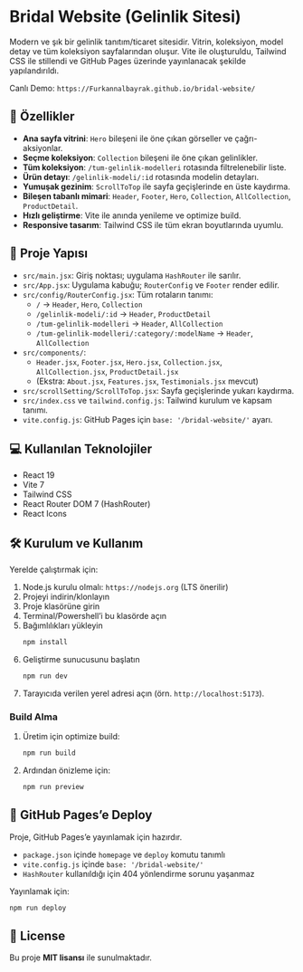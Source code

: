# Bridal Website (Gelinlik Sitesi)

Modern ve şık bir gelinlik tanıtım/ticaret sitesidir. Vitrin, koleksiyon, model detay ve tüm koleksiyon sayfalarından oluşur. Vite ile oluşturuldu, Tailwind CSS ile stillendi ve GitHub Pages üzerinde yayınlanacak şekilde yapılandırıldı.

Canlı Demo: `https://Furkannalbayrak.github.io/bridal-website/`


## 🚀 Özellikler

- **Ana sayfa vitrini**: `Hero` bileşeni ile öne çıkan görseller ve çağrı-aksiyonlar.
- **Seçme koleksiyon**: `Collection` bileşeni ile öne çıkan gelinlikler.
- **Tüm koleksiyon**: `/tum-gelinlik-modelleri` rotasında filtrelenebilir liste.
- **Ürün detayı**: `/gelinlik-modeli/:id` rotasında modelin detayları.
- **Yumuşak gezinim**: `ScrollToTop` ile sayfa geçişlerinde en üste kaydırma.
- **Bileşen tabanlı mimari**: `Header`, `Footer`, `Hero`, `Collection`, `AllCollection`, `ProductDetail`.
- **Hızlı geliştirme**: Vite ile anında yenileme ve optimize build.
- **Responsive tasarım**: Tailwind CSS ile tüm ekran boyutlarında uyumlu.


## 📂 Proje Yapısı

- `src/main.jsx`: Giriş noktası; uygulama `HashRouter` ile sarılır.
- `src/App.jsx`: Uygulama kabuğu; `RouterConfig` ve `Footer` render edilir.
- `src/config/RouterConfig.jsx`: Tüm rotaların tanımı:
  - `/` → `Header`, `Hero`, `Collection`
  - `/gelinlik-modeli/:id` → `Header`, `ProductDetail`
  - `/tum-gelinlik-modelleri` → `Header`, `AllCollection`
  - `/tum-gelinlik-modelleri/:category/:modelName` → `Header`, `AllCollection`
- `src/components/`:
  - `Header.jsx`, `Footer.jsx`, `Hero.jsx`, `Collection.jsx`, `AllCollection.jsx`, `ProductDetail.jsx`
  - (Ekstra: `About.jsx`, `Features.jsx`, `Testimonials.jsx` mevcut)
- `src/scrollSetting/ScrollToTop.jsx`: Sayfa geçişlerinde yukarı kaydırma.
- `src/index.css` ve `tailwind.config.js`: Tailwind kurulum ve kapsam tanımı.
- `vite.config.js`: GitHub Pages için `base: '/bridal-website/'` ayarı.


## 💻 Kullanılan Teknolojiler
- React 19
- Vite 7
- Tailwind CSS
- React Router DOM 7 (HashRouter)
- React Icons


## 🛠 Kurulum ve Kullanım

Yerelde çalıştırmak için:

1. Node.js kurulu olmalı: `https://nodejs.org` (LTS önerilir)
2. Projeyi indirin/klonlayın
3. Proje klasörüne girin
4. Terminal/Powershell’i bu klasörde açın
5. Bağımlılıkları yükleyin
    ```bash
    npm install
    ```
6. Geliştirme sunucusunu başlatın
    ```bash
    npm run dev
    ```
7. Tarayıcıda verilen yerel adresi açın (örn. `http://localhost:5173`).


### Build Alma
1. Üretim için optimize build:
    ```bash
    npm run build
    ```
2. Ardından önizleme için:
    ```bash
    npm run preview
    ```


## 🚢 GitHub Pages’e Deploy
Proje, GitHub Pages’e yayınlamak için hazırdır.

- `package.json` içinde `homepage` ve `deploy` komutu tanımlı
- `vite.config.js` içinde `base: '/bridal-website/'`
- `HashRouter` kullanıldığı için 404 yönlendirme sorunu yaşanmaz

Yayınlamak için:
```bash
npm run deploy
```


## 📜 License
Bu proje **MIT lisansı** ile sunulmaktadır.
